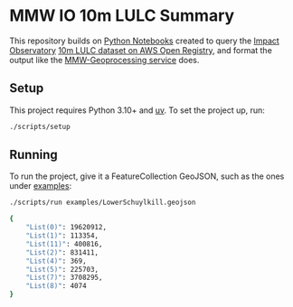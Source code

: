 # MMW IO 10m LULC Summary

This repository builds on [Python Notebooks](https://gist.github.com/rajadain/1d3591a7a00c750466e3793bf1a9bcd2) created to query the [Impact Observatory](https://www.impactobservatory.com/) [10m LULC dataset on AWS Open Registry](https://registry.opendata.aws/io-lulc/), and format the output like the [MMW-Geoprocessing service](https://github.com/WikiWatershed/mmw-geoprocessing) does.

## Setup

This project requires Python 3.10+ and [uv](https://github.com/astral-sh/uv). To set the project up, run:

```bash
./scripts/setup
```

## Running

To run the project, give it a FeatureCollection GeoJSON, such as the ones under [examples](./examples/):

```bash
./scripts/run examples/LowerSchuylkill.geojson

{
    "List(0)": 19620912,
    "List(1)": 113354,
    "List(11)": 400816,
    "List(2)": 831411,
    "List(4)": 369,
    "List(5)": 225703,
    "List(7)": 3708295,
    "List(8)": 4074
}
```
